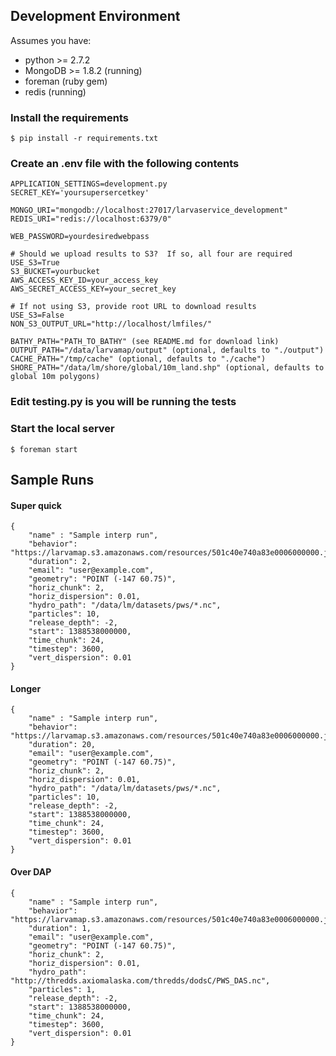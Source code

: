 ## Development Environment

Assumes you have:
* python >= 2.7.2
* MongoDB >= 1.8.2 (running)
* foreman (ruby gem)
* redis (running)

### Install the requirements
    $ pip install -r requirements.txt

### Create an .env file with the following contents
    APPLICATION_SETTINGS=development.py
    SECRET_KEY='yoursupersercetkey'

    MONGO_URI="mongodb://localhost:27017/larvaservice_development"
    REDIS_URI="redis://localhost:6379/0"

    WEB_PASSWORD=yourdesiredwebpass

    # Should we upload results to S3?  If so, all four are required
    USE_S3=True
    S3_BUCKET=yourbucket
    AWS_ACCESS_KEY_ID=your_access_key
    AWS_SECRET_ACCESS_KEY=your_secret_key

    # If not using S3, provide root URL to download results
    USE_S3=False
    NON_S3_OUTPUT_URL="http://localhost/lmfiles/"

    BATHY_PATH="PATH_TO_BATHY" (see README.md for download link)
    OUTPUT_PATH="/data/larvamap/output" (optional, defaults to "./output")
    CACHE_PATH="/tmp/cache" (optional, defaults to "./cache")
    SHORE_PATH="/data/lm/shore/global/10m_land.shp" (optional, defaults to global 10m polygons)

### Edit testing.py is you will be running the tests

### Start the local server
    $ foreman start



## Sample Runs

#### Super quick
```
{
    "name" : "Sample interp run",
    "behavior": "https://larvamap.s3.amazonaws.com/resources/501c40e740a83e0006000000.json",
    "duration": 2,
    "email": "user@example.com",
    "geometry": "POINT (-147 60.75)",
    "horiz_chunk": 2,
    "horiz_dispersion": 0.01,
    "hydro_path": "/data/lm/datasets/pws/*.nc",
    "particles": 10,
    "release_depth": -2,
    "start": 1388538000000,
    "time_chunk": 24,
    "timestep": 3600,
    "vert_dispersion": 0.01
}
```

#### Longer
```
{
    "name" : "Sample interp run",
    "behavior": "https://larvamap.s3.amazonaws.com/resources/501c40e740a83e0006000000.json",
    "duration": 20,
    "email": "user@example.com",
    "geometry": "POINT (-147 60.75)",
    "horiz_chunk": 2,
    "horiz_dispersion": 0.01,
    "hydro_path": "/data/lm/datasets/pws/*.nc",
    "particles": 10,
    "release_depth": -2,
    "start": 1388538000000,
    "time_chunk": 24,
    "timestep": 3600,
    "vert_dispersion": 0.01
}
```

#### Over DAP
```
{
    "name" : "Sample interp run",
    "behavior": "https://larvamap.s3.amazonaws.com/resources/501c40e740a83e0006000000.json",
    "duration": 1,
    "email": "user@example.com",
    "geometry": "POINT (-147 60.75)",
    "horiz_chunk": 2,
    "horiz_dispersion": 0.01,
    "hydro_path": "http://thredds.axiomalaska.com/thredds/dodsC/PWS_DAS.nc",
    "particles": 1,
    "release_depth": -2,
    "start": 1388538000000,
    "time_chunk": 24,
    "timestep": 3600,
    "vert_dispersion": 0.01
}
```
